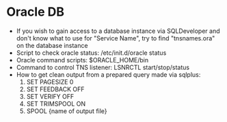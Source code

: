 # Oracle DB

- If you wish to gain access to a database instance via SQLDeveloper and don't know what to use for "Service Name", try to find "tnsnames.ora" on the database instance
- Script to check oracle status: /etc/init.d/oracle status
- Oracle command scripts: $ORACLE_HOME/bin
- Command to control TNS listener: LSNRCTL start/stop/status
- How to get clean output from a prepared query made via sqlplus:
    1. SET PAGESIZE 0
    2. SET FEEDBACK OFF
    3. SET VERIFY OFF
    4. SET TRIMSPOOL ON
    5. SPOOL {name of output file}
